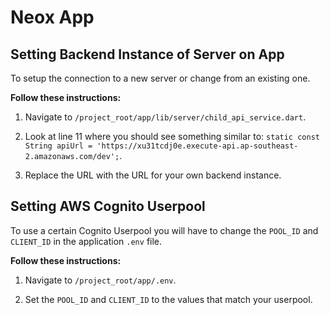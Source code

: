 # Neox App 

## Setting Backend Instance of Server on App 

To setup the connection to a new server or change from an existing one.

**Follow these instructions:** 

1. Navigate to `/project_root/app/lib/server/child_api_service.dart`. 

2. Look at line 11 where you should see something similar to: `static const String apiUrl = 'https://xu31tcdj0e.execute-api.ap-southeast-2.amazonaws.com/dev';`. 

3. Replace the URL with the URL for your own backend instance. 


## Setting AWS Cognito Userpool

To use a certain Cognito Userpool you will have to change the `POOL_ID` and `CLIENT_ID` in the application `.env` file. 

**Follow these instructions:** 

1. Navigate to `/project_root/app/.env`. 

2. Set the `POOL_ID` and `CLIENT_ID` to the values that match your userpool. 






